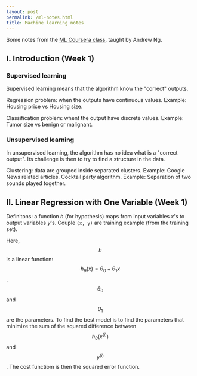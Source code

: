 ```yaml
---
layout: post
permalink: /ml-notes.html
title: Machine learning notes
---
```


Some notes from the [ML Coursera class](https://www.coursera.org/course/ml), taught by Andrew Ng.

## I. Introduction (Week 1)

### Supervised learning

Supervised learning means that the algorithm know the "correct" outputs.

Regression problem: when the outputs have continuous values. Example: Housing price vs Housing size.

Classification problem: whent the output have discrete values. Example: Tumor size vs benign or malignant.

### Unsupervised learning

In unsupervised learning, the algorithm has no idea what is a "correct output". Its challenge is then to try to find a structure in the data.

Clustering: data are grouped inside separated clusters. Example: Google News related articles.
Cocktail party algorithm. Example: Separation of two sounds played together.

## II. Linear Regression with One Variable (Week 1)

Definitons: a function *h* (for hypothesis) maps from input variables *x*'s to output variables *y*'s. Couple `(x, y)` are training example (from the training set).

Here, $$h$$ is a linear function: $$ h_\theta (x) = \theta_0 + \theta_1 x $$ . $$\theta_0$$  and $$\theta_1$$ are the parameters. To find the best model is to find the parameters that minimize the sum of the squared difference between $$h_\theta (x^(i))$$ and $$y^(i)$$. The cost functiom is then the squared error function.
